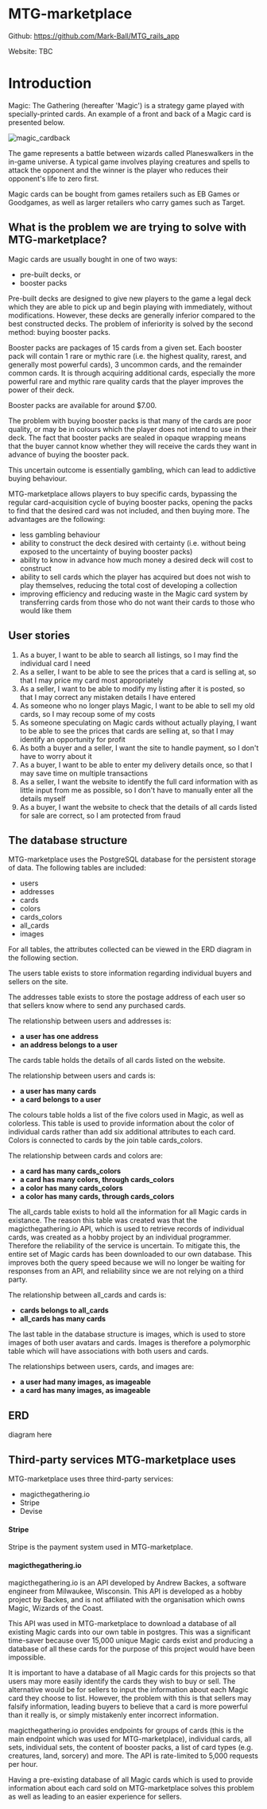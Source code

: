 # MTG-marketplace

Github: https://github.com/Mark-Ball/MTG_rails_app

Website: TBC

# Introduction
Magic: The Gathering (hereafter 'Magic') is a strategy game played with specially-printed cards. An example of a front and back of a Magic card is presented below.

![magic_cardback](/docs/mtg_example.jpg)

The game represents a battle between wizards called Planeswalkers in the in-game universe. A typical game involves playing creatures and spells to attack the opponent and the winner is the player who reduces their opponent's life to zero first.

Magic cards can be bought from games retailers such as EB Games or Goodgames, as well as larger retailers who carry games such as Target. 

## What is the problem we are trying to solve with MTG-marketplace?

Magic cards are usually bought in one of two ways:
- pre-built decks, or
- booster packs

Pre-built decks are designed to give new players to the game a legal deck which they are able to pick up and begin playing with immediately, without modifications. However, these decks are generally inferior compared to the best constructed decks. The problem of inferiority is solved by the second method: buying booster packs.

Booster packs are packages of 15 cards from a given set. Each booster pack will contain 1 rare or mythic rare (i.e. the highest quality, rarest, and generally most powerful cards), 3 uncommon cards, and the remainder common cards. It is through acquiring additional cards, especially the more powerful rare and mythic rare quality cards that the player improves the power of their deck.

Booster packs are available for around $7.00.

The problem with buying booster packs is that many of the cards are poor quality, or may be in colours which the player does not intend to use in their deck. The fact that booster packs are sealed in opaque wrapping means that the buyer cannot know whether they will receive the cards they want in advance of buying the booster pack.

This uncertain outcome is essentially gambling, which can lead to addictive buying behaviour.

MTG-marketplace allows players to buy specific cards, bypassing the regular card-acquisition cycle of buying booster packs, opening the packs to find that the desired card was not included, and then buying more. The advantages are the following:
- less gambling behaviour
- ability to construct the deck desired with certainty (i.e. without being exposed to the uncertainty of buying booster packs)
- ability to know in advance how much money a desired deck will cost to construct
- ability to sell cards which the player has acquired but does not wish to play themselves, reducing the total cost of developing a collection
- improving efficiency and reducing waste in the Magic card system by transferring cards from those who do not want their cards to those who would like them

## User stories

1. As a buyer, I want to be able to search all listings, so I may find the individual card I need
2. As a seller, I want to be able to see the prices that a card is selling at, so that I may price my card most appropriately
3. As a seller, I want to be able to modify my listing after it is posted, so that I may correct any mistaken details I have entered
4. As someone who no longer plays Magic, I want to be able to sell my old cards, so I may recoup some of my costs
5. As someone speculating on Magic cards without actually playing, I want to be able to see the prices that cards are selling at, so that I may identify an opportunity for profit
6. As both a buyer and a seller, I want the site to handle payment, so I don't have to worry about it
7. As a buyer, I want to be able to enter my delivery details once, so that I may save time on multiple transactions
8. As a seller, I want the website to identify the full card information with as little input from me as possible, so I don't have to manually enter all the details myself
9. As a buyer, I want the website to check that the details of all cards listed for sale are correct, so I am protected from fraud

## The database structure

MTG-marketplace uses the PostgreSQL database for the persistent storage of data. The following tables are included:
- users
- addresses
- cards
- colors
- cards_colors
- all_cards
- images

For all tables, the attributes collected can be viewed in the ERD diagram in the following section. 

The users table exists to store information regarding individual buyers and sellers on the site.

The addresses table exists to store the postage address of each user so that sellers know where to send any purchased cards.

The relationship between users and addresses is:
- <strong>a user has one address
- an address belongs to a user</strong>

The cards table holds the details of all cards listed on the website.

The relationship between users and cards is:
- <strong>a user has many cards
- a card belongs to a user</strong>

The colours table holds a list of the five colors used in Magic, as well as colorless. This table is used to provide information about the color of individual cards rather than add six additional attributes to each card. Colors is connected to cards by the join table cards_colors.

The relationship between cards and colors are:
- <strong>a card has many cards_colors
- a card has many colors, through cards_colors
- a color has many cards_colors
- a color has many cards, through cards_colors</strong>

The all_cards table exists to hold all the information for all Magic cards in existance. The reason this table was created was that the magicthegathering.io API, which is used to retrieve records of individual cards, was created as a hobby project by an individual programmer. Therefore the reliability of the service is uncertain. To mitigate this, the entire set of Magic cards has been downloaded to our own database. This improves both the query speed because we will no longer be waiting for responses from an API, and reliability since we are not relying on a third party.

The relationship between all_cards and cards is:
- <strong>cards belongs to all_cards
- all_cards has many cards</strong>

The last table in the database structure is images, which is used to store images of both user avatars and cards. Images is therefore a polymorphic table which will have associations with both users and cards.

The relationships between users, cards, and images are:
- <strong>a user had many images, as imageable
- a card has many images, as imageable</strong>

## ERD
diagram here

## Third-party services MTG-marketplace uses

MTG-marketplace uses three third-party services:
- magicthegathering.io
- Stripe
- Devise

#### Stripe

Stripe is the payment system used in MTG-marketplace. 

#### magicthegathering.io

magicthegathering.io is an API developed by Andrew Backes, a software engineer from Milwaukee, Wisconsin. This API is developed as a hobby project by Backes, and is not affiliated with the organisation which owns Magic, Wizards of the Coast.

This API was used in MTG-marketplace to download a database of all existing Magic cards into our own table in postgres. This was a significant time-saver because over 15,000 unique Magic cards exist and producing a database of all these cards for the purpose of this project would have been impossible.

It is important to have a database of all Magic cards for this projects so that users may more easily identify the cards they wish to buy or sell. The alternative would be for sellers to input the information about each Magic card they choose to list. However, the problem with this is that sellers may falsify information, leading buyers to believe that a card is more powerful than it really is, or simply mistakenly enter incorrect information.

magicthegathering.io provides endpoints for groups of cards (this is the main endpoint which was used for MTG-marketplace), individual cards, all sets, individual sets, the content of booster packs, a list of card types (e.g. creatures, land, sorcery) and more. The API is rate-limited to 5,000 requests per hour. 

Having a pre-existing database of all Magic cards which is used to provide information about each card sold on MTG-marketplace solves this problem as well as leading to an easier experience for sellers.